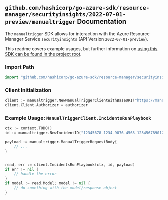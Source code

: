 
## `github.com/hashicorp/go-azure-sdk/resource-manager/securityinsights/2022-07-01-preview/manualtrigger` Documentation

The `manualtrigger` SDK allows for interaction with the Azure Resource Manager Service `securityinsights` (API Version `2022-07-01-preview`).

This readme covers example usages, but further information on [using this SDK can be found in the project root](https://github.com/hashicorp/go-azure-sdk/tree/main/docs).

### Import Path

```go
import "github.com/hashicorp/go-azure-sdk/resource-manager/securityinsights/2022-07-01-preview/manualtrigger"
```


### Client Initialization

```go
client := manualtrigger.NewManualTriggerClientWithBaseURI("https://management.azure.com")
client.Client.Authorizer = authorizer
```


### Example Usage: `ManualTriggerClient.IncidentsRunPlaybook`

```go
ctx := context.TODO()
id := manualtrigger.NewIncidentID("12345678-1234-9876-4563-123456789012", "example-resource-group", "workspaceValue", "incidentIdentifierValue")

payload := manualtrigger.ManualTriggerRequestBody{
	// ...
}


read, err := client.IncidentsRunPlaybook(ctx, id, payload)
if err != nil {
	// handle the error
}
if model := read.Model; model != nil {
	// do something with the model/response object
}
```
